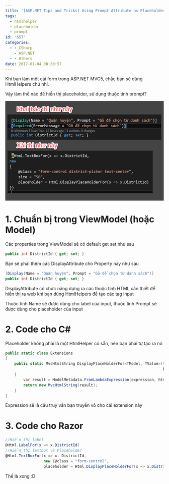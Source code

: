 ```yaml
---
title: '[ASP.NET Tips and Tricks] Using Prompt Attribute as Placeholder for MVC5'
tags:
  - htmlhelper
  - placeholder
  - prompt
id: '657'
categories:
  - - CSharp
    - ASP.NET
  - - Others
date: 2017-01-04 08:30:57
---
```


Khi bạn làm một cái form trong ASP.NET MVC5, chắc bạn sẽ dùng HtmlHelpers chứ nhỉ.

Vậy làm thế nào để hiển thị placeholder, sử dụng thuộc tính prompt?

![31716564800_af2c594490_o](/images/2017/01/31716564800_af2c594490_o.png)

<!-- more -->

# 1. Chuẩn bị trong ViewModel (hoặc Model)

Các properties trong ViewModel sẽ có default get set như sau

```csharp
public int DistrictId { get; set; }
```

Bạn sẽ phải thêm các DisplayAttribute cho Property này như sau

```csharp
[Display(Name = "Quận huyện", Prompt = "Gõ để chọn từ danh sách")]
public int DistrictId { get; set; }
```

DisplayAttribute có chức năng dựng ra các thuộc tính HTML cần thiết để hiển thị ra web khi bạn dùng HtmlHelpers để tạo các tag input

Thuộc tính Name sẽ được dùng cho label của input, thuộc tính Prompt sẽ được dùng cho placeholder của input

# 2. Code cho C#

Placeholder không phải là một HtmlHelper có sẵn, nên bạn phải tự tạo ra nó

```csharp
public static class Extensions
{
    public static MvcHtmlString DisplayPlaceHolderFor<TModel, TValue>(this HtmlHelper html,
                                                                      Expression<Func<TModel, TValue>> expression)
    {
        var result = ModelMetadata.FromLambdaExpression(expression, html.ViewData).Watermark;
        return new MvcHtmlString(result);
    }
}
```

Expression sẽ là câu truy vấn bạn truyền vô cho cái extension này

# 3. Code cho Razor

```csharp
//Hiển thị label
@Html.LabelFor(x => x.DistrictId)
//Hiển thị Textbox và Placeholder
@Html.TextBoxFor(x => x. DistrictId,
                 new {@class = "form-control",
                 placeholder = Html.DisplayPlaceHolderFor(x => x.DistrictId)})

```

Thế là xong :D